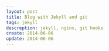 ```yaml
---
layout: post
title: Blog with Jekyll and git
tags: jekyll
descreption: jekyll, nginx, git hooks
create: 2014-06-06
update: 2014-06-06
---
```

